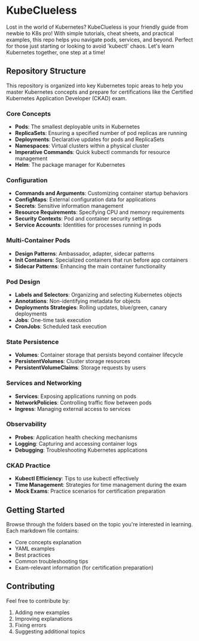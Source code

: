 # KubeClueless

Lost in the world of Kubernetes? KubeClueless is your friendly guide from newbie to K8s pro! With simple tutorials, cheat sheets, and practical examples, this repo helps you navigate pods, services, and beyond. Perfect for those just starting or looking to avoid 'kubectl' chaos. Let's learn Kubernetes together, one step at a time!

## Repository Structure

This repository is organized into key Kubernetes topic areas to help you master Kubernetes concepts and prepare for certifications like the Certified Kubernetes Application Developer (CKAD) exam.

### Core Concepts
- **Pods**: The smallest deployable units in Kubernetes
- **ReplicaSets**: Ensuring a specified number of pod replicas are running
- **Deployments**: Declarative updates for pods and ReplicaSets
- **Namespaces**: Virtual clusters within a physical cluster
- **Imperative Commands**: Quick kubectl commands for resource management
- **Helm**: The package manager for Kubernetes

### Configuration
- **Commands and Arguments**: Customizing container startup behaviors
- **ConfigMaps**: External configuration data for applications
- **Secrets**: Sensitive information management
- **Resource Requirements**: Specifying CPU and memory requirements
- **Security Contexts**: Pod and container security settings
- **Service Accounts**: Identities for processes running in pods

### Multi-Container Pods
- **Design Patterns**: Ambassador, adapter, sidecar patterns
- **Init Containers**: Specialized containers that run before app containers
- **Sidecar Patterns**: Enhancing the main container functionality

### Pod Design
- **Labels and Selectors**: Organizing and selecting Kubernetes objects
- **Annotations**: Non-identifying metadata for objects
- **Deployments Strategies**: Rolling updates, blue/green, canary deployments
- **Jobs**: One-time task execution
- **CronJobs**: Scheduled task execution

### State Persistence
- **Volumes**: Container storage that persists beyond container lifecycle
- **PersistentVolumes**: Cluster storage resources
- **PersistentVolumeClaims**: Storage requests by users

### Services and Networking
- **Services**: Exposing applications running on pods
- **NetworkPolicies**: Controlling traffic flow between pods
- **Ingress**: Managing external access to services

### Observability
- **Probes**: Application health checking mechanisms
- **Logging**: Capturing and accessing container logs
- **Debugging**: Troubleshooting Kubernetes applications

### CKAD Practice
- **Kubectl Efficiency**: Tips to use kubectl effectively
- **Time Management**: Strategies for time management during the exam
- **Mock Exams**: Practice scenarios for certification preparation

## Getting Started

Browse through the folders based on the topic you're interested in learning. Each markdown file contains:
- Core concepts explanation
- YAML examples
- Best practices
- Common troubleshooting tips
- Exam-relevant information (for certification preparation)

## Contributing

Feel free to contribute by:
1. Adding new examples
2. Improving explanations
3. Fixing errors
4. Suggesting additional topics